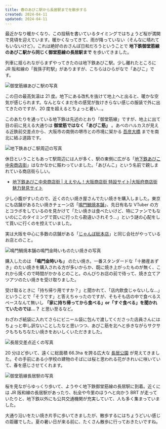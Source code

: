 ```yaml
---
title: 春のあびこ駅から長居駅までを散歩する
created: 2024-04-11
updated: 2024-04-11
---
```


最近かなり暖かくなり、この投稿を書いているタイミングではちょうど桜が満開で見頃を迎えています。暖かくなってきて、雨が降っていない（そんなに晴れてもいないけど）。これは絶好のおさんぽ日和だろうということで **地下鉄御堂筋線のあびこ駅から同じく御堂筋線の長居駅まで** を歩いてきました。

列車に揺られながらまずやってきたのは地下鉄あびこ駅。少し離れたところに JR 阪和線の「我孫子町駅」がありますが、こちらはひらがなで「あびこ」です。

![御堂筋線あびこ駅の写真](06810c87-ad26-466d-bd9c-61311c479900)

この日の最高気温は 21 度。地下にある改札を抜けて地上へと出ると、暖かな空気が感じられます。なんとなくまだ冬の感覚が抜けきらない感じの服装で外に出てきたのですが、20 度を超えるとちょっと暑い…。

このあたりを通っている地下鉄は先述のとおり「御堂筋線」ですが、地上に出て目の前に見える大通りは **御堂筋ではなく「あびこ筋」** 。あべのハルカスが見える近鉄前交差点から、大阪市の南側の堺市との市境に架かる [吾彦大橋](https://www.city.osaka.lg.jp/kensetsu/page/0000026535.html) までを南北に結ぶ道路です。

![地下鉄あびこ駅周辺の写真](5558636a-f121-489e-7508-ef31daf5d900)

休日ということもあって駅周辺には人が多く、駅の東側に広がる「[地下鉄あびこ中央商店街](https://osaka-shotengai-info.com/ss/chikatetsuabikochuou/)」はなかなかに賑わっていました。「あびんこ」という名前で親しまれている商店街らしい。

- [地下鉄あびこ中央商店街 | ええやん！大阪商店街 特設サイト|大阪府商店街魅力発見サイト](https://osaka-shotengai-info.com/ss/chikatetsuabikochuou/)

少し小腹がすいたので、近くのたい焼き屋さんでたい焼きを購入しました。東京にも店舗があるたい焼きチェーン店「[鳴門鯛焼本舗](https://taiyaki.co.jp/)」、先日有名な VTuber の方とコラボをしているのを見かけて「たい焼きは食べたいけど、特にファンでもないのにこのタイミングで買いに行ったら勘違いされそう…」という謎の心配をして買いに行くのを控えていました。

実は大阪を中心に多数の店舗がある「[じゃんぼ総本店](https://www.takoyaki.co.jp/)」と同じ会社がやっているお店とのこと。

![鳴門鯛焼本舗の鳴門金時いものたい焼きの写真](c548dbcf-76b7-476b-7faa-aa9bc1cdcc00)

購入したのは **「鳴門金時いも」** のたい焼き。一番スタンダードな「十勝産あずき」のたい焼きを購入される方が多いからか、既に焼き上がったものが無く、これから焼くので時間がかかるとのこと。のんびりお店の前で待って、焼き立てアツアツのたい焼きを受け取りました。

受け取るときに「持ち帰り用ですか？」と聞かれて、「店内飲食じゃないしな…」ということで「そうです」と答えちゃったのですが、そもそも店の中で食べるスペースなんて無いし **「家に持ち帰ってから食べる」or「すぐ食べる」を聞かれていたのでは…？** と思い至るなど。

わざわざ紙袋に入れてさらにビニール袋に包んで渡してくださった店員さんにはちょっと申し訳ないことしたなと思いつつ、あびこ筋を北へと歩きながらサクサクもちもちなたい焼きをおいしくいただきました。

![長居交差点近くの写真](699c8311-fd01-4c71-848c-b08353c68300)

20 分ほど歩いて、遠くに総面積 66.3ha を誇る広大な [長居公園](https://nagaipark.com/) が見えてきました。その手前にある小学校の建物のそばには桜と思われる花がきれいに咲いていて、春を感じさせてくれます。

![御堂筋線長居駅の写真](683dec35-46de-4f52-78f0-2b192c869b00)

桜を見ながらゆっくり歩いて、ようやく地下鉄御堂筋線の長居駅に到着。近くには JR 阪和線の長居駅があったり、杭全や今里のほうへと向かう BRT が走っていたりと、地下鉄以外にも公共交通機関が充実していて、人も多く集まっていました。

大通り沿いをたい焼き片手に歩いてきましたが、散歩するにはちょうどいい感じの距離でした。夏の暑い日が来る前に、たくさん散歩に行っておきたいですね。
